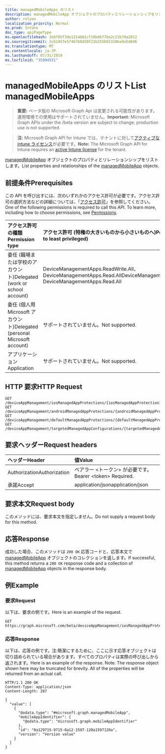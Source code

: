 ```yaml
---
title: managedMobileApps のリスト
description: managedMobileApp オブジェクトのプロパティとリレーションシップをリストします。
author: rolyon
localization_priority: Normal
ms.prod: Intune
doc_type: apiPageType
ms.openlocfilehash: 1b8f85f39e1314601cf10b4b77be2c21b70a2012
ms.sourcegitcommit: 2c62457e57467b8d50f21b255b553106a9a5d8d6
ms.translationtype: MT
ms.contentlocale: ja-JP
ms.lasthandoff: 07/31/2019
ms.locfileid: "35994531"
---
```

# <a name="list-managedmobileapps"></a><span data-ttu-id="6aa14-103">managedMobileApps のリスト</span><span class="sxs-lookup"><span data-stu-id="6aa14-103">List managedMobileApps</span></span>

> <span data-ttu-id="6aa14-104">**重要:** ベータ版の Microsoft Graph Api は変更される可能性があります。運用環境での使用はサポートされていません。</span><span class="sxs-lookup"><span data-stu-id="6aa14-104">**Important:** Microsoft Graph APIs under the /beta version are subject to change; production use is not supported.</span></span>

> <span data-ttu-id="6aa14-105">**注:** Microsoft Graph API for Intune では、テナントに対して[アクティブな intune ライセンス](https://go.microsoft.com/fwlink/?linkid=839381)が必要です。</span><span class="sxs-lookup"><span data-stu-id="6aa14-105">**Note:** The Microsoft Graph API for Intune requires an [active Intune license](https://go.microsoft.com/fwlink/?linkid=839381) for the tenant.</span></span>

<span data-ttu-id="6aa14-106">[managedMobileApp](../resources/intune-mam-managedmobileapp.md) オブジェクトのプロパティとリレーションシップをリストします。</span><span class="sxs-lookup"><span data-stu-id="6aa14-106">List properties and relationships of the [managedMobileApp](../resources/intune-mam-managedmobileapp.md) objects.</span></span>

## <a name="prerequisites"></a><span data-ttu-id="6aa14-107">前提条件</span><span class="sxs-lookup"><span data-stu-id="6aa14-107">Prerequisites</span></span>
<span data-ttu-id="6aa14-p101">この API を呼び出すには、次のいずれかのアクセス許可が必要です。アクセス許可の選択方法などの詳細については、「[アクセス許可](/graph/permissions-reference)」を参照してください。</span><span class="sxs-lookup"><span data-stu-id="6aa14-p101">One of the following permissions is required to call this API. To learn more, including how to choose permissions, see [Permissions](/graph/permissions-reference).</span></span>

|<span data-ttu-id="6aa14-110">アクセス許可の種類</span><span class="sxs-lookup"><span data-stu-id="6aa14-110">Permission type</span></span>|<span data-ttu-id="6aa14-111">アクセス許可 (特権の大きいものから小さいものへ)</span><span class="sxs-lookup"><span data-stu-id="6aa14-111">Permissions (from most to least privileged)</span></span>|
|:---|:---|
|<span data-ttu-id="6aa14-112">委任 (職場または学校のアカウント)</span><span class="sxs-lookup"><span data-stu-id="6aa14-112">Delegated (work or school account)</span></span>|<span data-ttu-id="6aa14-113">DeviceManagementApps.ReadWrite.All、DeviceManagementApps.Read.All</span><span class="sxs-lookup"><span data-stu-id="6aa14-113">DeviceManagementApps.ReadWrite.All, DeviceManagementApps.Read.All</span></span>|
|<span data-ttu-id="6aa14-114">委任 (個人用 Microsoft アカウント)</span><span class="sxs-lookup"><span data-stu-id="6aa14-114">Delegated (personal Microsoft account)</span></span>|<span data-ttu-id="6aa14-115">サポートされていません。</span><span class="sxs-lookup"><span data-stu-id="6aa14-115">Not supported.</span></span>|
|<span data-ttu-id="6aa14-116">アプリケーション</span><span class="sxs-lookup"><span data-stu-id="6aa14-116">Application</span></span>|<span data-ttu-id="6aa14-117">サポートされていません。</span><span class="sxs-lookup"><span data-stu-id="6aa14-117">Not supported.</span></span>|

## <a name="http-request"></a><span data-ttu-id="6aa14-118">HTTP 要求</span><span class="sxs-lookup"><span data-stu-id="6aa14-118">HTTP Request</span></span>
<!-- {
  "blockType": "ignored"
}
-->
``` http
GET /deviceAppManagement/iosManagedAppProtections/{iosManagedAppProtectionId}/apps
GET /deviceAppManagement/androidManagedAppProtections/{androidManagedAppProtectionId}/apps
GET /deviceAppManagement/defaultManagedAppProtections/{defaultManagedAppProtectionId}/apps
GET /deviceAppManagement/targetedManagedAppConfigurations/{targetedManagedAppConfigurationId}/apps
```

## <a name="request-headers"></a><span data-ttu-id="6aa14-119">要求ヘッダー</span><span class="sxs-lookup"><span data-stu-id="6aa14-119">Request headers</span></span>
|<span data-ttu-id="6aa14-120">ヘッダー</span><span class="sxs-lookup"><span data-stu-id="6aa14-120">Header</span></span>|<span data-ttu-id="6aa14-121">値</span><span class="sxs-lookup"><span data-stu-id="6aa14-121">Value</span></span>|
|:---|:---|
|<span data-ttu-id="6aa14-122">Authorization</span><span class="sxs-lookup"><span data-stu-id="6aa14-122">Authorization</span></span>|<span data-ttu-id="6aa14-123">ベアラー &lt;トークン&gt; が必要です。</span><span class="sxs-lookup"><span data-stu-id="6aa14-123">Bearer &lt;token&gt; Required.</span></span>|
|<span data-ttu-id="6aa14-124">承諾</span><span class="sxs-lookup"><span data-stu-id="6aa14-124">Accept</span></span>|<span data-ttu-id="6aa14-125">application/json</span><span class="sxs-lookup"><span data-stu-id="6aa14-125">application/json</span></span>|

## <a name="request-body"></a><span data-ttu-id="6aa14-126">要求本文</span><span class="sxs-lookup"><span data-stu-id="6aa14-126">Request body</span></span>
<span data-ttu-id="6aa14-127">このメソッドには、要求本文を指定しません。</span><span class="sxs-lookup"><span data-stu-id="6aa14-127">Do not supply a request body for this method.</span></span>

## <a name="response"></a><span data-ttu-id="6aa14-128">応答</span><span class="sxs-lookup"><span data-stu-id="6aa14-128">Response</span></span>
<span data-ttu-id="6aa14-129">成功した場合、このメソッドは `200 OK` 応答コードと、応答本文で [managedMobileApp](../resources/intune-mam-managedmobileapp.md) オブジェクトのコレクションを返します。</span><span class="sxs-lookup"><span data-stu-id="6aa14-129">If successful, this method returns a `200 OK` response code and a collection of [managedMobileApp](../resources/intune-mam-managedmobileapp.md) objects in the response body.</span></span>

## <a name="example"></a><span data-ttu-id="6aa14-130">例</span><span class="sxs-lookup"><span data-stu-id="6aa14-130">Example</span></span>

### <a name="request"></a><span data-ttu-id="6aa14-131">要求</span><span class="sxs-lookup"><span data-stu-id="6aa14-131">Request</span></span>
<span data-ttu-id="6aa14-132">以下は、要求の例です。</span><span class="sxs-lookup"><span data-stu-id="6aa14-132">Here is an example of the request.</span></span>
``` http
GET https://graph.microsoft.com/beta/deviceAppManagement/iosManagedAppProtections/{iosManagedAppProtectionId}/apps
```

### <a name="response"></a><span data-ttu-id="6aa14-133">応答</span><span class="sxs-lookup"><span data-stu-id="6aa14-133">Response</span></span>
<span data-ttu-id="6aa14-p102">以下は、応答の例です。注:簡潔にするために、ここに示す応答オブジェクトは切り詰められている場合があります。すべてのプロパティは実際の呼び出しから返されます。</span><span class="sxs-lookup"><span data-stu-id="6aa14-p102">Here is an example of the response. Note: The response object shown here may be truncated for brevity. All of the properties will be returned from an actual call.</span></span>
``` http
HTTP/1.1 200 OK
Content-Type: application/json
Content-Length: 287

{
  "value": [
    {
      "@odata.type": "#microsoft.graph.managedMobileApp",
      "mobileAppIdentifier": {
        "@odata.type": "microsoft.graph.mobileAppIdentifier"
      },
      "id": "0a129715-9715-0a12-1597-120a1597120a",
      "version": "Version value"
    }
  ]
}
```





